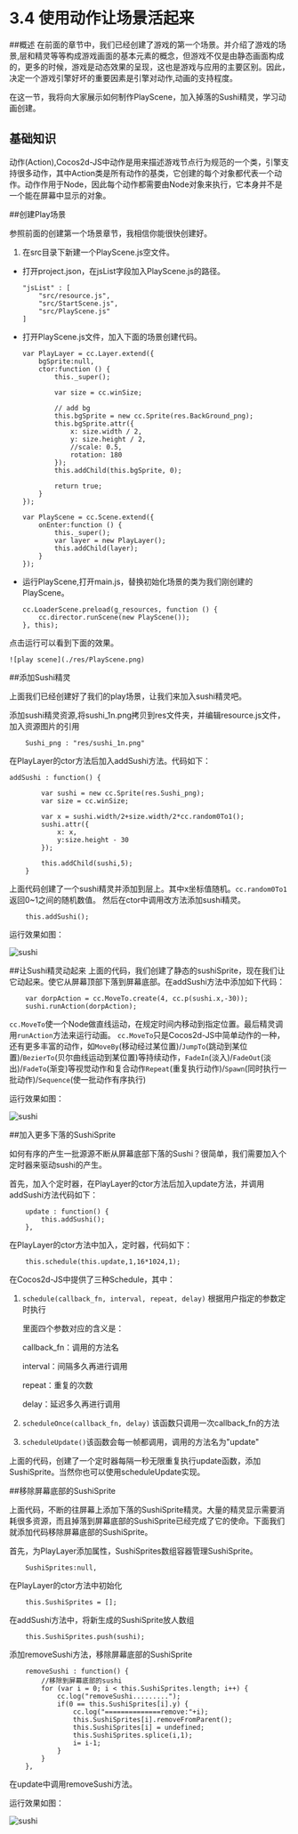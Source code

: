 # 3.4 使用动作让场景活起来

##概述
在前面的章节中，我们已经创建了游戏的第一个场景。并介绍了游戏的场景,层和精灵等等构成游戏画面的基本元素的概念，但游戏不仅是由静态画面构成的，更多的时候，游戏是动态效果的呈现，这也是游戏与应用的主要区别。因此，决定一个游戏引擎好坏的重要因素是引擎对动作,动画的支持程度。

在这一节，我将向大家展示如何制作PlayScene，加入掉落的Sushi精灵，学习动画创建。

## 基础知识

动作(Action),Cocos2d-JS中动作是用来描述游戏节点行为规范的一个类，引擎支持很多动作，其中Action类是所有动作的基类，它创建的每个对象都代表一个动作。动作作用于Node，因此每个动作都需要由Node对象来执行，它本身并不是一个能在屏幕中显示的对象。

##创建Play场景

参照前面的创建第一个场景章节，我相信你能很快创建好。

1. 在src目录下新建一个PlayScene.js空文件。
* 打开project.json，在jsList字段加入PlayScene.js的路径。
	
	```
	"jsList" : [
        "src/resource.js",
        "src/StartScene.js",
        "src/PlayScene.js"
    ]
	```
* 打开PlayScene.js文件，加入下面的场景创建代码。

	```
	var PlayLayer = cc.Layer.extend({
		bgSprite:null,
		ctor:function () {
			this._super();

			var size = cc.winSize;

			// add bg
			this.bgSprite = new cc.Sprite(res.BackGround_png);
			this.bgSprite.attr({
				x: size.width / 2,
				y: size.height / 2,
				//scale: 0.5,
				rotation: 180
			});
			this.addChild(this.bgSprite, 0);
			
			return true;
		}
	});

	var PlayScene = cc.Scene.extend({
		onEnter:function () {
			this._super();
			var layer = new PlayLayer();
			this.addChild(layer);
		}
	});
	```
* 运行PlayScene,打开main.js，替换初始化场景的类为我们刚创建的PlayScene。

	```
	cc.LoaderScene.preload(g_resources, function () {
    	cc.director.runScene(new PlayScene());
    }, this);
	```
点击运行可以看到下面的效果。

	![play scene](./res/PlayScene.png)

##添加Sushi精灵

上面我们已经创建好了我们的play场景，让我们来加入sushi精灵吧。

添加sushi精灵资源,将sushi_1n.png拷贝到res文件夹，并编辑resource.js文件，加入资源图片的引用

```
	Sushi_png : "res/sushi_1n.png"
```

在PlayLayer的ctor方法后加入addSushi方法。代码如下：

```
addSushi : function() {
		
		var sushi = new cc.Sprite(res.Sushi_png);
		var size = cc.winSize;

		var x = sushi.width/2+size.width/2*cc.random0To1();
		sushi.attr({
			x: x,
			y:size.height - 30
		});
		
		this.addChild(sushi,5);
	}
```
上面代码创建了一个sushi精灵并添加到层上。其中x坐标值随机。`cc.random0To1`返回0~1之间的随机数值。
然后在ctor中调用改方法添加sushi精灵。

```
	this.addSushi();
```

运行效果如图：

![sushi](./res/sushisprite.png)


##让Sushi精灵动起来
上面的代码，我们创建了静态的sushiSprite，现在我们让它动起来。使它从屏幕顶部下落到屏幕底部。在addSushi方法中添加如下代码：

```
	var dorpAction = cc.MoveTo.create(4, cc.p(sushi.x,-30));
	sushi.runAction(dorpAction);
```

`cc.MoveTo`使一个Node做直线运动，在规定时间内移动到指定位置。最后精灵调用`runAction`方法来运行动画。
`cc.MoveTo`只是Cocos2d-JS中简单动作的一种，还有更多丰富的动作，如`MoveBy`(移动经过某位置)/`JumpTo`(跳动到某位置)/`BezierTo`(贝尔曲线运动到某位置)等持续动作，`FadeIn`(淡入)/`FadeOut`(淡出)/`FadeTo`(渐变)等视觉动作和复合动作`Repeat`(重复执行动作)/`Spawn`(同时执行一批动作)/`Sequence`(使一批动作有序执行)

运行效果如图：

![sushi](./res/dropSushi.gif)

##加入更多下落的SushiSprite

如何有序的产生一批源源不断从屏幕底部下落的Sushi？很简单，我们需要加入个定时器来驱动sushi的产生。

首先，加入个定时器，在PlayLayer的ctor方法后加入update方法，并调用addSushi方法代码如下：

```
	update : function() {
		this.addSushi();
	},
```
在PlayLayer的ctor方法中加入，定时器，代码如下：

```
	this.schedule(this.update,1,16*1024,1);
```
在Cocos2d-JS中提供了三种Schedule，其中：

1. `schedule(callback_fn, interval, repeat, delay)` 根据用户指定的参数定时执行

	里面四个参数对应的含义是：

	callback_fn：调用的方法名

	interval：间隔多久再进行调用

	repeat：重复的次数

	delay：延迟多久再进行调用

2. `scheduleOnce(callback_fn, delay)` 该函数只调用一次callback_fn的方法

3. `scheduleUpdate()`该函数会每一帧都调用，调用的方法名为"update"

上面的代码，创建了一个定时器每隔一秒无限重复执行update函数，添加SushiSprite。当然你也可以使用scheduleUpdate实现。

##移除屏幕底部的SushiSprite

上面代码，不断的往屏幕上添加下落的SushiSprite精灵。大量的精灵显示需要消耗很多资源，而且掉落到屏幕底部的SushiSprite已经完成了它的使命。下面我们就添加代码移除屏幕底部的SushiSprite。

首先，为PlayLayer添加属性，SushiSprites数组容器管理SushiSprite。

```
	SushiSprites:null,
```

在PlayLayer的ctor方法中初始化

```
	this.SushiSprites = [];
```
在addSushi方法中，将新生成的SushiSprite放人数组

```
	this.SushiSprites.push(sushi);
```
添加removeSushi方法，移除屏幕底部的SushiSprite

```
	removeSushi : function() {
		//移除到屏幕底部的sushi
		for (var i = 0; i < this.SushiSprites.length; i++) {
			cc.log("removeSushi.........");
			if(0 == this.SushiSprites[i].y) {
				cc.log("==============remove:"+i);
				this.SushiSprites[i].removeFromParent();
				this.SushiSprites[i] = undefined;
				this.SushiSprites.splice(i,1);
				i= i-1;
			}
		}
	},
```

在update中调用removeSushi方法。

运行效果如图：

![sushi](./res/dropSushis.gif)


